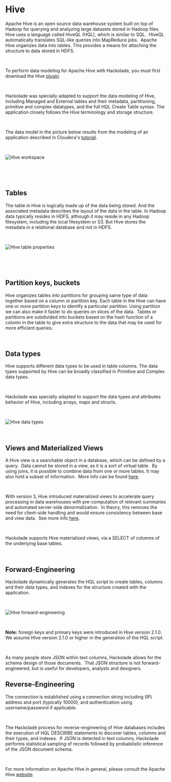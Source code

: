 # Hive

Apache Hive is an open source data warehouse system built on top of Hadoop for querying and analyzing large datasets stored in Hadoop files.&nbsp; Hive uses a language called HiveQL (HQL), which is similar to SQL.&nbsp; HiveQL automatically translates SQL-like queries into MapReduce jobs.&nbsp; Apache Hive organizes data into tables. This provides a means for attaching the structure to data stored in HDFS.

&nbsp;

To perform data modeling for Apache Hive with Hackolade, you must first download the Hive [plugin](<https://hackolade.com/help/DownloadadditionalDBtargetplugin.html> "target=\"\_blank\"").  

&nbsp;

Hackolade was specially adapted to support the data modeling of Hive, including Managed and External tables and their metadata, partitioning, primitive and complex datatypes, and the full HQL Create Table syntax. The application closely follows the Hive terminology and storage structure.

&nbsp;

The data model in the picture below results from the modeling of an application described in Cloudera's [tutorial](<https://www.cloudera.com/content/dam/www/marketing/documents/partners/ungated/cloudera-msazure-hadoop-deployment-guide.pdf> "target=\"\_blank\"").

&nbsp;

![Hive workspace](<lib/Hive%20workspace.png>)

&nbsp;

&nbsp;

## Tables

The table in Hive is logically made up of the data being stored. And the associated metadata describes the layout of the data in the table. In Hadoop data typically resides in HDFS, although it may reside in any Hadoop filesystem, including the local filesystem or S3. But Hive stores the metadata in a relational database and not in HDFS.

&nbsp;

![Hive table properties](<lib/Hive%20table%20properties.png>)

&nbsp;

&nbsp;

## Partition keys, buckets

Hive organizes tables into partitions for grouping same type of data together based on a column or partition key. Each table in the Hive can have one or more partition keys to identify a particular partition. Using partition we can also make it faster to do queries on slices of the data.&nbsp; Tables or partitions are subdivided into buckets based on the hash function of a column in the table to give extra structure to the data that may be used for more efficient queries.

&nbsp;

## Data types

Hive supports different data types to be used in table columns. The data types supported by Hive can be broadly classified in Primitive and Complex data types.

&nbsp;

Hackolade was specially adapted to support the data types and attributes behavior of Hive, including arrays, maps and structs.

&nbsp;

![Hive data types](<lib/Hive%20data%20types.png>)

&nbsp;

## Views and Materialized Views

A Hive view is a searchable object in a database, which can be defined by a query.&nbsp; Data cannot be stored in a view, as it is a sort of virtual table.&nbsp; By using joins, it is possible to combine data from one or more tables. It may also hold a subset of information.&nbsp; More info can be found [here](<https://cwiki.apache.org/confluence/display/Hive/LanguageManual%20DDL#LanguageManualDDL-Create/Drop/AlterView> "target=\"\_blank\"").

&nbsp;

With version 3, Hive introduced materialized views to accelerate query processing in data warehouses with pre-computation of relevant summaries and automated server-side denormalization.&nbsp; In theory, this removes the need for client-side handling and would ensure consistency between base and view data.&nbsp; See more info [here](<https://cwiki.apache.org/confluence/display/Hive/Materialized%20views> "target=\"\_blank\"").

&nbsp;

Hackolade supports Hive materialized views, via a SELECT of columns of the underlying base tables.

&nbsp;

## Forward-Engineering

Hackolade dynamically generates the HQL script to create tables, columns and their data types, and indexes for the structure created with the application.

&nbsp;

![Hive forward-engineering](<lib/Hive%20forward-engineering.png>)

&nbsp;

**Note:** foreign keys and primary keys were introduced in Hive version 2.1.0.&nbsp; We assume HIve version 2.1.0 or higher in the generation of the HQL script.

&nbsp;

As many people store JSON within text columns, Hackolade allows for the schema design of those documents.  That JSON structure is not forward-engineered, but is useful for developers, analysts and designers.

## Reverse-Engineering

The connection is established using a connection string including (IP) address and port (typically 10000), and authentication using username/password if applicable.

&nbsp;

The Hackolade process for reverse-engineering of Hive databases includes the execution of HQL DESCRIBE statements to discover tables, columns and their types, and indexes.  If JSON is detected in text columns, Hackolade performs statistical sampling of records followed by probabilistic inference of the JSON document schema.

&nbsp;

For more information on Apache HIve in general, please consult the Apache Hive [website](<https://hive.apache.org/> "target=\"\_blank\"").


